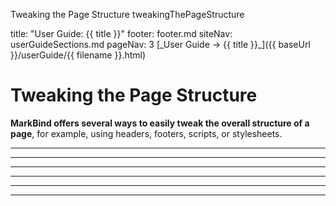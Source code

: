 <variable name="title">Tweaking the Page Structure</variable>
<variable name="filename">tweakingThePageStructure</variable>

<frontmatter>
  title: "User Guide: {{ title }}"
  footer: footer.md
  siteNav: userGuideSections.md
  pageNav: 3
</frontmatter>

<span id="link" class="d-none">
<md>[_User Guide → {{ title }}_]({{ baseUrl }}/userGuide/{{ filename }}.html)</md>
</span>

<include src="../common/header.md" />

# Tweaking the Page Structure

<span class="lead" id="overview">**MarkBind offers several ways to easily tweak the overall structure of a page**, for example, using headers, footers, scripts, or stylesheets.</span>

<include src="syntax/frontmatter.mbdf" />

<hr><!-- ======================================================================================================= -->

<include src="syntax/pageHead.mbdf" />

<hr><!-- ======================================================================================================= -->

<include src="syntax/footers.mbdf" />

<hr><!-- ======================================================================================================= -->

<include src="syntax/siteNavigationMenus.mbdf" />

<hr><!-- ======================================================================================================= -->

<include src="syntax/pageNavigationMenus.mbdf" />

<hr><!-- ======================================================================================================= -->

<include src="syntax/pageLayouts.mbdf" />

<hr><!-- ======================================================================================================= -->

<include src="plugins/filterTags.mbdf" />
